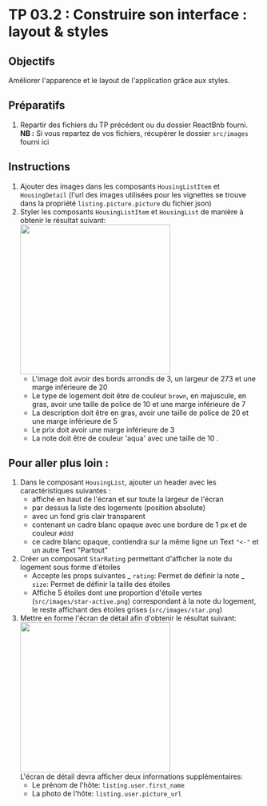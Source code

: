 # TP 03.2 : Construire son interface : layout & styles

## Objectifs

Améliorer l'apparence et le layout de l'application grâce aux styles.

## Préparatifs

1. Repartir des fichiers du TP précédent ou du dossier ReactBnb fourni.<br>**NB :** Si vous repartez de vos fichiers, récupérer le dossier `src/images` fourni ici

## Instructions

1. Ajouter des images dans les composants `HousingListItem` et `HousingDetail` (l'url des images utilisées pour les vignettes se trouve dans la propriété `listing.picture.picture` du fichier json)
1. Styler les composants `HousingListItem` et `HousingList` de manière à obtenir le résultat suivant:<br />
   <img src="./list.png" width="300" />
   - L'image doit avoir des bords arrondis de 3, un largeur de 273 et une marge inférieure de 20
   - Le type de logement doit être de couleur `brown`, en majuscule, en gras, avoir une taille de police de 10 et une marge inférieure de 7
   - La description doit être en gras, avoir une taille de police de 20 et une marge inférieure de 5
   - Le prix doit avoir une marge inférieure de 3
   - La note doit être de couleur 'aqua' avec une taille de 10 .

## Pour aller plus loin :

1. Dans le composant `HousingList`, ajouter un header avec les caractéristiques suivantes :
   - affiché en haut de l'écran et sur toute la largeur de l'écran
   - par dessus la liste des logements (position absolute)
   - avec un fond gris clair transparent
   - contenant un cadre blanc opaque avec une bordure de 1 px et de couleur `#ddd`
   - ce cadre blanc opaque, contiendra sur la même ligne un Text `"<-"` et un autre Text "Partout"
1. Créer un composant `StarRating` permettant d'afficher la note du logement sous forme d'étoiles
   - Accepte les props suivantes
     _ `rating`: Permet de définir la note
     _ `size`: Permet de définir la taille des étoiles
   - Affiche 5 étoiles dont une proportion d'étoile vertes (`src/images/star-active.png`) correspondant à la note du logement, le reste affichant des étoiles grises (`src/images/star.png`)
1. Mettre en forme l'écran de détail afin d'obtenir le résultat suivant:<br />
   <img src="./detail.png" width="300" /><br />
   L'écran de détail devra afficher deux informations supplémentaires:
   - Le prénom de l'hôte: `listing.user.first_name`
   - La photo de l'hôte: `listing.user.picture_url`
